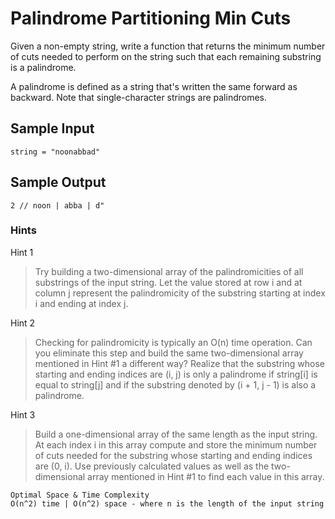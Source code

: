 # Palindrome Partitioning Min Cuts

Given a non-empty string, write a function that returns the minimum number of cuts needed to perform on the string such that each remaining substring is a palindrome.

A palindrome is defined as a string that's written the same forward as backward. Note that single-character strings are palindromes.

## Sample Input

``` 
string = "noonabbad"
```

## Sample Output
``` 
2 // noon | abba | d"
```

### Hints

Hint 1
> Try building a two-dimensional array of the palindromicities of all substrings of the input string. Let the value stored at row i and at column j represent the palindromicity of the substring starting at index i and ending at index j.

Hint 2
> Checking for palindromicity is typically an O(n) time operation. Can you eliminate this step and build the same two-dimensional array mentioned in Hint #1 a different way? Realize that the substring whose starting and ending indices are (i, j) is only a palindrome if string[i] is equal to string[j] and if the substring denoted by (i + 1, j - 1) is also a palindrome.

Hint 3
> Build a one-dimensional array of the same length as the input string. At each index i in this array compute and store the minimum number of cuts needed for the substring whose starting and ending indices are (0, i). Use previously calculated values as well as the two-dimensional array mentioned in Hint #1 to find each value in this array.

```
Optimal Space & Time Complexity
O(n^2) time | O(n^2) space - where n is the length of the input string
```
